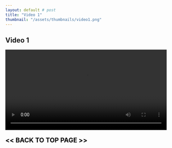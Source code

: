 ```yaml
---
layout: default # post
title: "Video 1"
thumbnail: "/assets/thumbnails/video1.png"
---
```


## Video 1

<video controls style="width: 100%; max-width: 1920px;">
  <source src="{{ site.baseurl }}/assets/videos/video1.mp4" type="video/mp4">
  Your browser does not support the video tag.
</video>

<p style="font-size: 20px; font-weight: bold;">
<a href="{{ site.baseurl }}" style="text-decoration: none; color: black;">
<< BACK TO TOP PAGE >>
</a></p>
